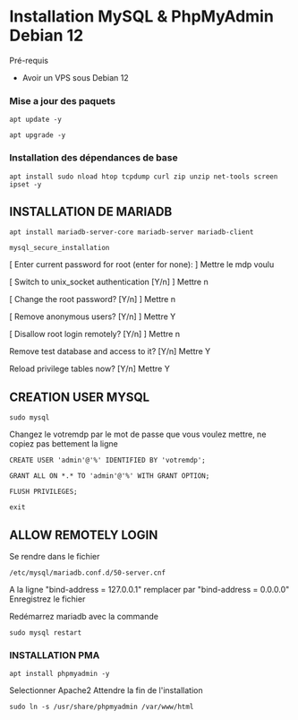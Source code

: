 #  **Installation MySQL & PhpMyAdmin Debian 12**


Pré-requis

- Avoir un VPS sous Debian 12


### Mise a jour des paquets 
```
apt update -y
```
```
apt upgrade -y
```

### Installation des dépendances de base
```
apt install sudo nload htop tcpdump curl zip unzip net-tools screen ipset -y
```

## INSTALLATION DE MARIADB

```
apt install mariadb-server-core mariadb-server mariadb-client
```
```
mysql_secure_installation
```

[ Enter current password for root (enter for none): ]
Mettre le mdp voulu 

[ Switch to unix_socket authentication [Y/n] ]
Mettre n 

[ Change the root password? [Y/n] ]
Mettre n

[ Remove anonymous users? [Y/n] ]
Mettre Y 

[ Disallow root login remotely? [Y/n] ]
Mettre n

Remove test database and access to it? [Y/n]
Mettre Y

Reload privilege tables now? [Y/n]
Mettre Y




## CREATION USER MYSQL
```
sudo mysql
```


Changez le votremdp par le mot de passe que vous voulez mettre, ne copiez pas bettement la ligne
```
CREATE USER 'admin'@'%' IDENTIFIED BY 'votremdp';
```

```
GRANT ALL ON *.* TO 'admin'@'%' WITH GRANT OPTION;
```

```
FLUSH PRIVILEGES;
```

```
exit
```

## ALLOW REMOTELY LOGIN

Se rendre dans le fichier

```
/etc/mysql/mariadb.conf.d/50-server.cnf
```

A la ligne "bind-address            = 127.0.0.1"  remplacer par "bind-address            = 0.0.0.0"
Enregistrez le fichier

Redémarrez mariadb avec la commande 
```
sudo mysql restart
```

### INSTALLATION PMA
```
apt install phpmyadmin -y
```

Selectionner Apache2
Attendre la fin de l'installation 

```
sudo ln -s /usr/share/phpmyadmin /var/www/html
```
